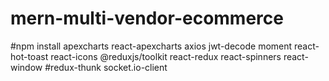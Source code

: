 # mern-multi-vendor-ecommerce

#npm install apexcharts react-apexcharts axios jwt-decode moment react-hot-toast react-icons @reduxjs/toolkit react-redux react-spinners react-window #redux-thunk socket.io-client